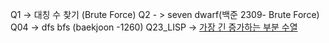 Q1 -> 대칭 수 찾기 (Brute Force)
Q2 - > seven dwarf(백준 2309- Brute Force)
Q04 -> dfs bfs (baekjoon -1260) 
Q23_LISP -> [가장 긴 증가하는 부분 수열 ](./Q23_LIPS/11055.pdf) 
